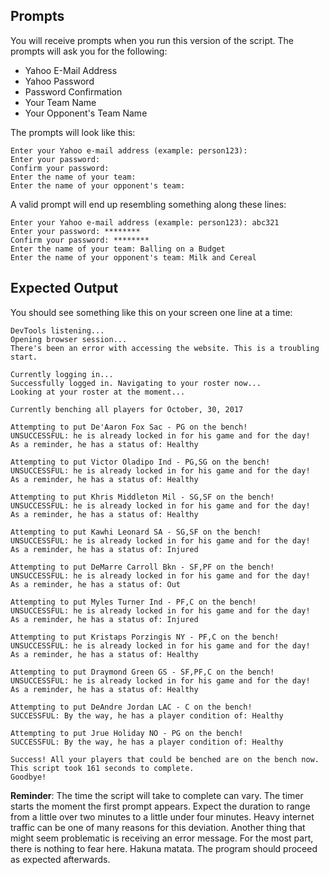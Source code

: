 ## Prompts

You will receive prompts when you run this version of the script. The prompts will ask you for the following:

- Yahoo E-Mail Address
- Yahoo Password
- Password Confirmation
- Your Team Name
- Your Opponent's Team Name

The prompts will look like this:

```
Enter your Yahoo e-mail address (example: person123):
Enter your password:
Confirm your password:
Enter the name of your team:
Enter the name of your opponent's team:
```

A valid prompt will end up resembling something along these lines:

```
Enter your Yahoo e-mail address (example: person123): abc321
Enter your password: ********
Confirm your password: ********
Enter the name of your team: Balling on a Budget
Enter the name of your opponent's team: Milk and Cereal
```

## Expected Output

You should see something like this on your screen one line at a time:

```
DevTools listening...
Opening browser session...
There's been an error with accessing the website. This is a troubling start.

Currently logging in...
Successfully logged in. Navigating to your roster now...
Looking at your roster at the moment...

Currently benching all players for October, 30, 2017

Attempting to put De'Aaron Fox Sac - PG on the bench!
UNSUCCESSFUL: he is already locked in for his game and for the day!
As a reminder, he has a status of: Healthy

Attempting to put Victor Oladipo Ind - PG,SG on the bench!
UNSUCCESSFUL: he is already locked in for his game and for the day!
As a reminder, he has a status of: Healthy

Attempting to put Khris Middleton Mil - SG,SF on the bench!
UNSUCCESSFUL: he is already locked in for his game and for the day!
As a reminder, he has a status of: Healthy

Attempting to put Kawhi Leonard SA - SG,SF on the bench!
UNSUCCESSFUL: he is already locked in for his game and for the day!
As a reminder, he has a status of: Injured

Attempting to put DeMarre Carroll Bkn - SF,PF on the bench!
UNSUCCESSFUL: he is already locked in for his game and for the day!
As a reminder, he has a status of: Out

Attempting to put Myles Turner Ind - PF,C on the bench!
UNSUCCESSFUL: he is already locked in for his game and for the day!
As a reminder, he has a status of: Injured

Attempting to put Kristaps Porzingis NY - PF,C on the bench!
UNSUCCESSFUL: he is already locked in for his game and for the day!
As a reminder, he has a status of: Healthy

Attempting to put Draymond Green GS - SF,PF,C on the bench!
UNSUCCESSFUL: he is already locked in for his game and for the day!
As a reminder, he has a status of: Healthy

Attempting to put DeAndre Jordan LAC - C on the bench!
SUCCESSFUL: By the way, he has a player condition of: Healthy

Attempting to put Jrue Holiday NO - PG on the bench!
SUCCESSFUL: By the way, he has a player condition of: Healthy

Success! All your players that could be benched are on the bench now.
This script took 161 seconds to complete.
Goodbye!
```

**Reminder**: The time the script will take to complete can vary. The timer starts the moment the first prompt appears. Expect the duration to range from a little over two minutes to a little under four minutes. Heavy internet traffic can be one of many reasons for this deviation. Another thing that might seem problematic is receiving an error message. For the most part, there is nothing to fear here. Hakuna matata. The program should proceed as expected afterwards.
